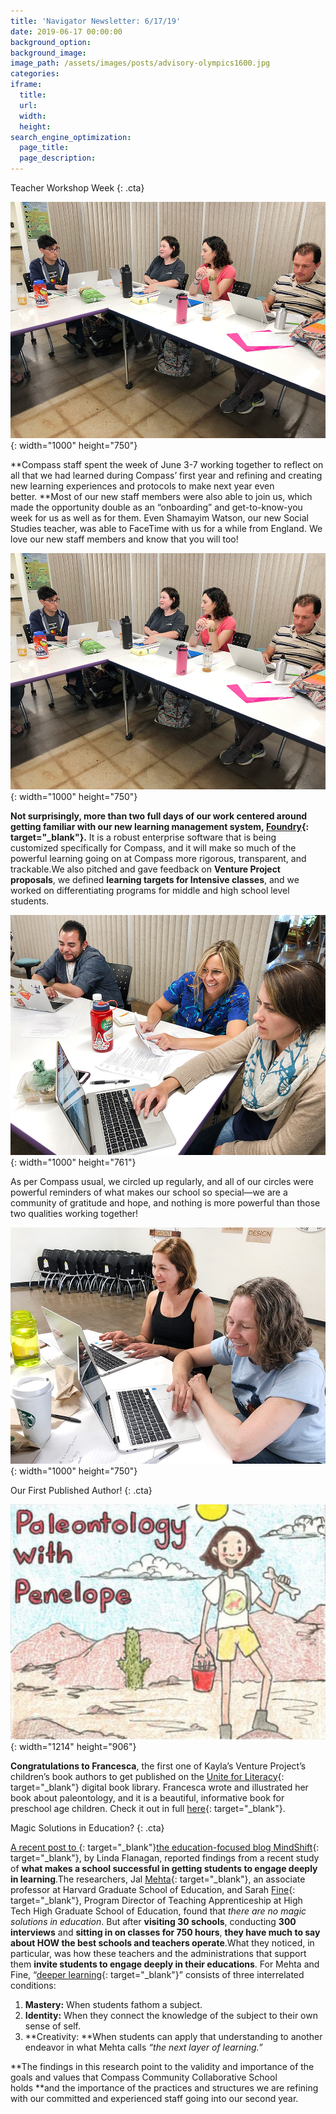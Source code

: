 ```yaml
---
title: 'Navigator Newsletter: 6/17/19'
date: 2019-06-17 00:00:00
background_option:
background_image:
image_path: /assets/images/posts/advisory-olympics1600.jpg
categories:
iframe:
  title:
  url:
  width:
  height:
search_engine_optimization:
  page_title:
  page_description:
---
```


Teacher Workshop Week
{: .cta}

![](/assets/images/unnamed-22.jpg){: width="1000" height="750"}

**Compass staff spent the week of June 3-7 working together to reflect on all that we had learned during Compass’ first year and refining and creating new learning experiences and protocols to make next year even better.&nbsp;**Most of our new staff members were also able to join us, which made the opportunity double as an “onboarding” and get-to-know-you week for us as well as for them. Even Shamayim Watson, our new Social Studies teacher, was able to FaceTime with us for a while from England. We love our new staff members and know that you will too\!

![](/assets/images/unnamed-23.jpg){: width="1000" height="750"}

**Not surprisingly, more than two full days of our work centered around getting familiar with our new learning management system,&nbsp;[Foundry](https://compassfortcollins.us14.list-manage.com/track/click?u=f92353bb4e553c0be87c16d55&amp;id=ffe63ccead&amp;e=46f52667a0){: target="_blank"}.**&nbsp;It is a robust enterprise software that is being customized specifically for Compass, and it will make so much of the powerful learning going on at Compass more rigorous, transparent, and trackable.We also pitched and gave feedback on&nbsp;**Venture Project proposals**, we defined&nbsp;**learning targets for Intensive classes**, and we worked on differentiating programs for middle and high school level students.

![](/assets/images/unnamed-24.jpg){: width="1000" height="761"}

As per Compass usual, we circled up regularly, and all of our circles were powerful reminders of what makes our school so special—we are a community of gratitude and hope, and nothing is more powerful than those two qualities working together\!

![](/assets/images/unnamed-25.jpg){: width="1000" height="750"}

Our First Published Author\!
{: .cta}

![](/assets/images/unnamed-1.png){: width="1214" height="906"}

**Congratulations to Francesca**, the first one of Kayla’s Venture Project’s children’s book authors to get published on the&nbsp;[Unite for Literacy](https://compassfortcollins.us14.list-manage.com/track/click?u=f92353bb4e553c0be87c16d55&amp;id=5fe06b34be&amp;e=46f52667a0){: target="_blank"}&nbsp;digital book library. Francesca wrote and illustrated her book about paleontology, and it is a beautiful, informative book for preschool age children. Check it out in full&nbsp;[here](https://compassfortcollins.us14.list-manage.com/track/click?u=f92353bb4e553c0be87c16d55&amp;id=09dbe0c7d7&amp;e=46f52667a0){: target="_blank"}.

Magic Solutions in Education?
{: .cta}

[A recent post to&nbsp;](https://compassfortcollins.us14.list-manage.com/track/click?u=f92353bb4e553c0be87c16d55&amp;id=1816359fbd&amp;e=46f52667a0){: target="_blank"}[the education-focused blog MindShift](https://compassfortcollins.us14.list-manage.com/track/click?u=f92353bb4e553c0be87c16d55&amp;id=4ac39209c9&amp;e=46f52667a0){: target="_blank"}, by Linda Flanagan, reported findings from a recent study of&nbsp;**what makes a school successful in getting students to engage deeply in learning**.The researchers, Jal&nbsp;[Mehta](https://compassfortcollins.us14.list-manage.com/track/click?u=f92353bb4e553c0be87c16d55&amp;id=8bb9d96bca&amp;e=46f52667a0){: target="_blank"}, an associate professor at Harvard Graduate School of Education, and Sarah&nbsp;[Fine](https://compassfortcollins.us14.list-manage.com/track/click?u=f92353bb4e553c0be87c16d55&amp;id=cc63211931&amp;e=46f52667a0){: target="_blank"}, Program Director of Teaching Apprenticeship at High Tech High Graduate School of Education, found that&nbsp;*there are no magic solutions in education*. But after&nbsp;**visiting 30 schools**, conducting&nbsp;**300 interviews**&nbsp;and&nbsp;**sitting in on classes for 750 hours**,&nbsp;**they have much to say about HOW the best schools and teachers operate**.What they noticed, in particular, was how these teachers and the administrations that support them&nbsp;**invite students to engage deeply in their educations**. For Mehta and Fine, “[deeper learning](https://compassfortcollins.us14.list-manage.com/track/click?u=f92353bb4e553c0be87c16d55&amp;id=e3632c0109&amp;e=46f52667a0){: target="_blank"}” consists of three interrelated conditions:

1. **Mastery:**&nbsp;When students fathom a subject.
2. **Identity:**&nbsp;When they connect the knowledge of the subject to their own sense of self.
3. **Creativity:&nbsp;**When students can apply that understanding to another endeavor in what Mehta calls&nbsp;*“the next layer of learning.”*

**The findings in this research point to the validity and importance of the goals and values that Compass Community Collaborative School holds&nbsp;**and the importance of the practices and structures we are refining with our committed and experienced staff going into our second year.